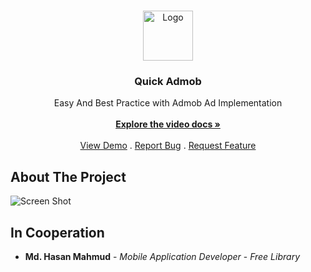 <br/>
<p align="center">
  <a href="https://https://github.com/AppBondTech/Implement_AutoLink">
    <img src="https://avatars.githubusercontent.com/u/111883800?v=4" alt="Logo" width="80" height="80">
  </a>

  <h3 align="center">Quick Admob</h3>

  <p align="center">
    Easy And Best Practice with Admob Ad Implementation
    <br/>
    <br/>
    <a href="https://youtu.be/i9f_-exXbpw"><strong>Explore the video docs »</strong></a>
    <br/>
    <br/>
    <a href="https://github.com/AtikulSoftware/quickadmob">View Demo</a>
    .
    <a href="https://github.com/AtikulSoftware/quickadmob/issues">Report Bug</a>
    .
    <a href="https://github.com/AtikulSoftware/quickadmob/issues">Request Feature</a>
  </p>
</p>
	  
## About The Project

![Screen Shot](https://mdhasanmahmud.000webhostapp.com/inappupdate/eF05z.png)

## In Cooperation

* **Md. Hasan Mahmud** - *Mobile Application Developer* - *Free Library*

